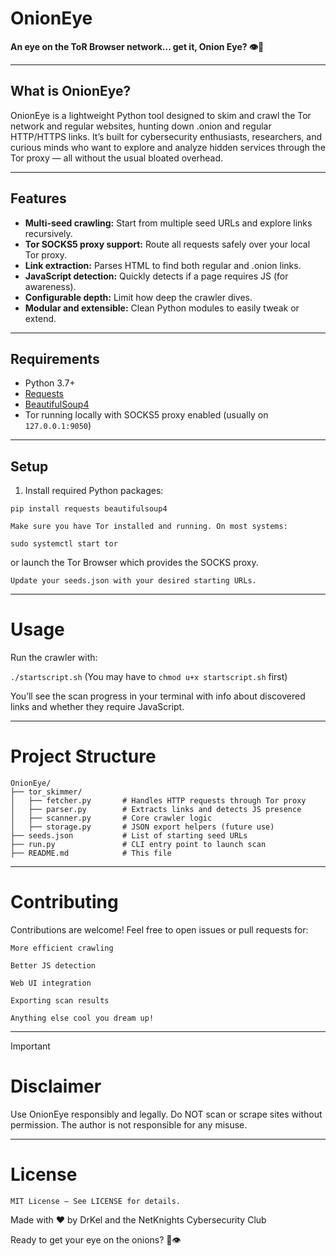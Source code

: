 # OnionEye

**An eye on the ToR Browser network... get it, Onion Eye? 👁️🧅**

---

## What is OnionEye?

OnionEye is a lightweight Python tool designed to skim and crawl the Tor network and regular websites, hunting down .onion and regular HTTP/HTTPS links. It’s built for cybersecurity enthusiasts, researchers, and curious minds who want to explore and analyze hidden services through the Tor proxy — all without the usual bloated overhead.

---

## Features

- **Multi-seed crawling:** Start from multiple seed URLs and explore links recursively.
- **Tor SOCKS5 proxy support:** Route all requests safely over your local Tor proxy.
- **Link extraction:** Parses HTML to find both regular and .onion links.
- **JavaScript detection:** Quickly detects if a page requires JS (for awareness).
- **Configurable depth:** Limit how deep the crawler dives.
- **Modular and extensible:** Clean Python modules to easily tweak or extend.

---

## Requirements

- Python 3.7+
- [Requests](https://pypi.org/project/requests/)
- [BeautifulSoup4](https://pypi.org/project/beautifulsoup4/)
- Tor running locally with SOCKS5 proxy enabled (usually on `127.0.0.1:9050`)

---

## Setup

1. Install required Python packages:

```pip install requests beautifulsoup4```

    Make sure you have Tor installed and running. On most systems:
    
```sudo systemctl start tor```

or launch the Tor Browser which provides the SOCKS proxy.

    Update your seeds.json with your desired starting URLs.

---

# Usage

Run the crawler with:

```./startscript.sh```
(You may have to `chmod u+x startscript.sh` first)

You’ll see the scan progress in your terminal with info about discovered links and whether they require JavaScript.

---

# Project Structure

```
OnionEye/
├── tor_skimmer/
│   ├── fetcher.py       # Handles HTTP requests through Tor proxy
│   ├── parser.py        # Extracts links and detects JS presence
│   ├── scanner.py       # Core crawler logic
│   ├── storage.py       # JSON export helpers (future use)
├── seeds.json           # List of starting seed URLs
├── run.py               # CLI entry point to launch scan
├── README.md            # This file
```

---

# Contributing

Contributions are welcome! Feel free to open issues or pull requests for:

    More efficient crawling

    Better JS detection

    Web UI integration

    Exporting scan results

    Anything else cool you dream up!

  ---
> [!IMPORTANT]
> # Disclaimer
> Use OnionEye responsibly and legally. Do NOT scan or scrape sites without permission. The author is not responsible for any misuse.

---

# License

```MIT License — See LICENSE for details.```

Made with ❤️ by DrKel and the NetKnights Cybersecurity Club

Ready to get your eye on the onions? 🧅👁️
